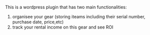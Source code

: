 This is a wordpress plugin that has two main functionalities: 
1) organisee your gear (storing iteams including their serial number, purchase date, price,etc)
2) track your rental income on this gear and see ROI

   
